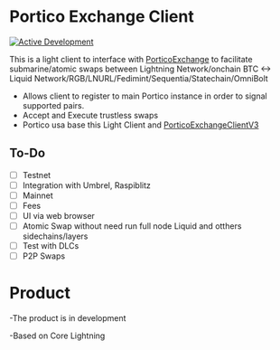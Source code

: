 # Portico Exchange Client

[![Active Development](https://img.shields.io/badge/Maintenance%20Level-Actively%20Developed-brightgreen.svg)](https://gist.github.com/cheerfulstoic/d107229326a01ff0f333a1d3476e068d)

This is a light client to interface with [PorticoExchange](https://github.com/PorticoExchange/PorticoExchangeFrontendV2) to facilitate submarine/atomic swaps between Lightning Network/onchain BTC <-> Liquid Network/RGB/LNURL/Fedimint/Sequentia/Statechain/OmniBolt

* Allows client to register to main Portico instance in order to signal supported pairs.
* Accept and Execute trustless swaps
* Portico usa base this Light Client and [PorticoExchangeClientV3](https://github.com/PorticoExchange/PorticoExchangeClientV3)

## To-Do
- [ ] Testnet
- [ ] Integration with Umbrel, Raspiblitz
- [ ] Mainnet
- [ ] Fees
- [ ] UI via web browser
- [ ] Atomic Swap without need run full node Liquid and otthers sidechains/layers
- [ ] Test with DLCs
- [ ] P2P Swaps

# Product

-The product is in development

-Based on Core Lightning
